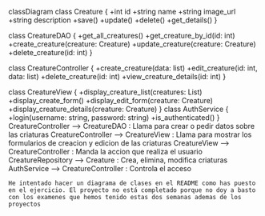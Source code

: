 classDiagram
    class Creature {
        +int id
        +string name
        +string image_url
        +string description
        +save()
        +update()
        +delete()
        +get_details()
    }

  class CreatureDAO {
        +get_all_creatures()
        +get_creature_by_id(id: int)
        +create_creature(creature: Creature)
        +update_creature(creature: Creature)
        +delete_creature(id: int)
    }

 class CreatureController {
        +create_creature(data: list)
        +edit_creature(id: int, data: list)
        +delete_creature(id: int)
        +view_creature_details(id: int)
    }

   class CreatureView {
        +display_creature_list(creatures: List<Creature>)
        +display_create_form()
        +display_edit_form(creature: Creature)
        +display_creature_details(creature: Creature)
    }
    class AuthService {
        +login(username: string, password: string)
        +is_authenticated()
    }
    CreatureController --> CreatureDAO : Llama para crear o pedir datos sobre las criaturas
    CreatureController --> CreatureView : Llama para mostrar los formularios de creacion y edicion de las criaturas
    CreatureView --> CreatureController : Manda la accion que realiza el usuario
    CreatureRepository --> Creature : Crea, elimina, modifica criaturas
    AuthService --> CreatureController : Controla el acceso

    He intentado hacer un diagrama de clases en el README como has puesto en el ejercicio. El proyecto no está completado porque no doy a basto con los examenes que hemos tenido estas dos semanas ademas de los proyectos
